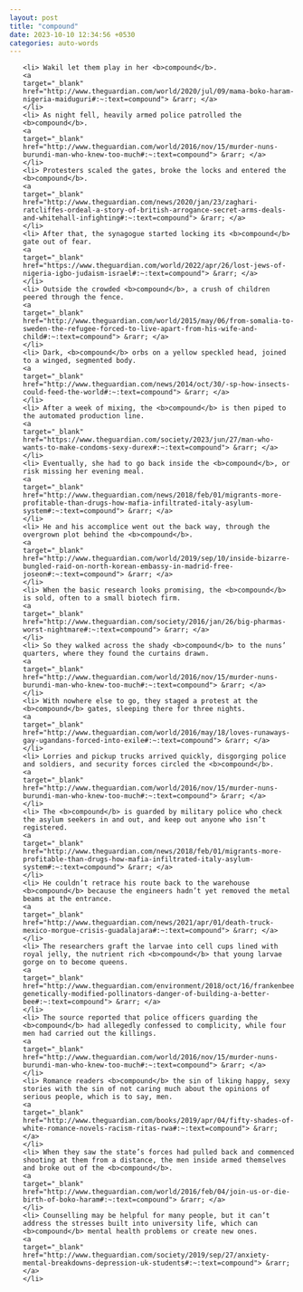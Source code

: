 ```yaml
---
layout: post
title: "compound"
date: 2023-10-10 12:34:56 +0530
categories: auto-words
---
```

<ol>

    <li> Wakil let them play in her <b>compound</b>.
    <a 
    target="_blank" 
    href="http://www.theguardian.com/world/2020/jul/09/mama-boko-haram-nigeria-maiduguri#:~:text=compound"> &rarr; </a>
    </li>
    <li> As night fell, heavily armed police patrolled the <b>compound</b>.
    <a 
    target="_blank" 
    href="http://www.theguardian.com/world/2016/nov/15/murder-nuns-burundi-man-who-knew-too-much#:~:text=compound"> &rarr; </a>
    </li>
    <li> Protesters scaled the gates, broke the locks and entered the <b>compound</b>.
    <a 
    target="_blank" 
    href="http://www.theguardian.com/news/2020/jan/23/zaghari-ratcliffes-ordeal-a-story-of-british-arrogance-secret-arms-deals-and-whitehall-infighting#:~:text=compound"> &rarr; </a>
    </li>
    <li> After that, the synagogue started locking its <b>compound</b> gate out of fear.
    <a 
    target="_blank" 
    href="https://www.theguardian.com/world/2022/apr/26/lost-jews-of-nigeria-igbo-judaism-israel#:~:text=compound"> &rarr; </a>
    </li>
    <li> Outside the crowded <b>compound</b>, a crush of children peered through the fence.
    <a 
    target="_blank" 
    href="http://www.theguardian.com/world/2015/may/06/from-somalia-to-sweden-the-refugee-forced-to-live-apart-from-his-wife-and-child#:~:text=compound"> &rarr; </a>
    </li>
    <li> Dark, <b>compound</b> orbs on a yellow speckled head, joined to a winged, segmented body.
    <a 
    target="_blank" 
    href="http://www.theguardian.com/news/2014/oct/30/-sp-how-insects-could-feed-the-world#:~:text=compound"> &rarr; </a>
    </li>
    <li> After a week of mixing, the <b>compound</b> is then piped to the automated production line.
    <a 
    target="_blank" 
    href="https://www.theguardian.com/society/2023/jun/27/man-who-wants-to-make-condoms-sexy-durex#:~:text=compound"> &rarr; </a>
    </li>
    <li> Eventually, she had to go back inside the <b>compound</b>, or risk missing her evening meal.
    <a 
    target="_blank" 
    href="http://www.theguardian.com/news/2018/feb/01/migrants-more-profitable-than-drugs-how-mafia-infiltrated-italy-asylum-system#:~:text=compound"> &rarr; </a>
    </li>
    <li> He and his accomplice went out the back way, through the overgrown plot behind the <b>compound</b>.
    <a 
    target="_blank" 
    href="http://www.theguardian.com/world/2019/sep/10/inside-bizarre-bungled-raid-on-north-korean-embassy-in-madrid-free-joseon#:~:text=compound"> &rarr; </a>
    </li>
    <li> When the basic research looks promising, the <b>compound</b> is sold, often to a small biotech firm.
    <a 
    target="_blank" 
    href="http://www.theguardian.com/society/2016/jan/26/big-pharmas-worst-nightmare#:~:text=compound"> &rarr; </a>
    </li>
    <li> So they walked across the shady <b>compound</b> to the nuns’ quarters, where they found the curtains drawn.
    <a 
    target="_blank" 
    href="http://www.theguardian.com/world/2016/nov/15/murder-nuns-burundi-man-who-knew-too-much#:~:text=compound"> &rarr; </a>
    </li>
    <li> With nowhere else to go, they staged a protest at the <b>compound</b> gates, sleeping there for three nights.
    <a 
    target="_blank" 
    href="http://www.theguardian.com/world/2016/may/18/loves-runaways-gay-ugandans-forced-into-exile#:~:text=compound"> &rarr; </a>
    </li>
    <li> Lorries and pickup trucks arrived quickly, disgorging police and soldiers, and security forces circled the <b>compound</b>.
    <a 
    target="_blank" 
    href="http://www.theguardian.com/world/2016/nov/15/murder-nuns-burundi-man-who-knew-too-much#:~:text=compound"> &rarr; </a>
    </li>
    <li> The <b>compound</b> is guarded by military police who check the asylum seekers in and out, and keep out anyone who isn’t registered.
    <a 
    target="_blank" 
    href="http://www.theguardian.com/news/2018/feb/01/migrants-more-profitable-than-drugs-how-mafia-infiltrated-italy-asylum-system#:~:text=compound"> &rarr; </a>
    </li>
    <li> He couldn’t retrace his route back to the warehouse <b>compound</b> because the engineers hadn’t yet removed the metal beams at the entrance.
    <a 
    target="_blank" 
    href="http://www.theguardian.com/news/2021/apr/01/death-truck-mexico-morgue-crisis-guadalajara#:~:text=compound"> &rarr; </a>
    </li>
    <li> The researchers graft the larvae into cell cups lined with royal jelly, the nutrient rich <b>compound</b> that young larvae gorge on to become queens.
    <a 
    target="_blank" 
    href="http://www.theguardian.com/environment/2018/oct/16/frankenbees-genetically-modified-pollinators-danger-of-building-a-better-bee#:~:text=compound"> &rarr; </a>
    </li>
    <li> The source reported that police officers guarding the <b>compound</b> had allegedly confessed to complicity, while four men had carried out the killings.
    <a 
    target="_blank" 
    href="http://www.theguardian.com/world/2016/nov/15/murder-nuns-burundi-man-who-knew-too-much#:~:text=compound"> &rarr; </a>
    </li>
    <li> Romance readers <b>compound</b> the sin of liking happy, sexy stories with the sin of not caring much about the opinions of serious people, which is to say, men.
    <a 
    target="_blank" 
    href="http://www.theguardian.com/books/2019/apr/04/fifty-shades-of-white-romance-novels-racism-ritas-rwa#:~:text=compound"> &rarr; </a>
    </li>
    <li> When they saw the state’s forces had pulled back and commenced shooting at them from a distance, the men inside armed themselves and broke out of the <b>compound</b>.
    <a 
    target="_blank" 
    href="http://www.theguardian.com/world/2016/feb/04/join-us-or-die-birth-of-boko-haram#:~:text=compound"> &rarr; </a>
    </li>
    <li> Counselling may be helpful for many people, but it can’t address the stresses built into university life, which can <b>compound</b> mental health problems or create new ones.
    <a 
    target="_blank" 
    href="http://www.theguardian.com/society/2019/sep/27/anxiety-mental-breakdowns-depression-uk-students#:~:text=compound"> &rarr; </a>
    </li>